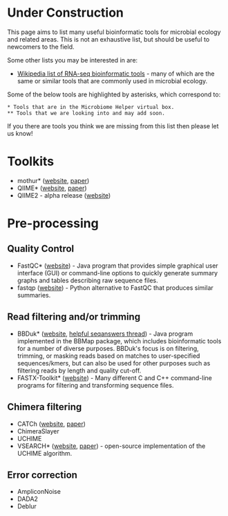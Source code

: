 # Under Construction

This page aims to list many useful bioinformatic tools for microbial ecology and related areas. This is not an exhaustive list, but should be useful to newcomers to the field.

Some other lists you may be interested in are:
* [Wikipedia list of RNA-seq bioinformatic tools](https://en.wikipedia.org/wiki/List_of_RNA-Seq_bioinformatics_tools) - many of which are the same or similar tools that are commonly used in microbial ecology.

Some of the below tools are highlighted by asterisks, which correspond to:
```
* Tools that are in the Microbiome Helper virtual box.
** Tools that we are looking into and may add soon.
```

If you there are tools you think we are missing from this list then please let us know! 

# Toolkits
* mothur* ([website](https://www.mothur.org/), [paper](http://aem.asm.org/content/75/23/7537.full))
* QIIME* ([website](http://qiime.org/), [paper](http://www.nature.com/nmeth/journal/v7/n5/full/nmeth.f.303.html))
* QIIME2 - alpha release ([website](https://qiime2.org/))

# Pre-processing

## Quality Control  
* FastQC* ([website](https://www.bioinformatics.babraham.ac.uk/projects/fastqc/)) - Java program that provides simple graphical user interface (GUI) or command-line options to quickly generate summary graphs and tables describing raw sequence files.  
* fastqp ([website](https://github.com/mdshw5/fastqp)) - Python alternative to FastQC that produces similar summaries.  

## Read filtering and/or trimming  
* BBDuk* ([website](https://sourceforge.net/projects/bbmap/), [helpful seqanswers thread](http://seqanswers.com/forums/showthread.php?t=41057)) - Java program implemented in the BBMap package, which includes bioinformatic tools for a number of diverse purposes. BBDuk's focus is on filtering, trimming, or masking reads based on matches to user-specified sequences/kmers, but can also be used for other purposes such as filtering reads by length and quality cut-off.
* FASTX-Toolkit* ([website](http://hannonlab.cshl.edu/fastx_toolkit/)) - Many different C and C++ command-line programs for filtering and transforming sequence files. 

## Chimera filtering  
* CATCh ([website](http://science.sckcen.be/en/Institutes/EHS/MCB/MIC/Bioinformatics/CATCh), [paper](http://aem.asm.org/content/81/5/1573.full))
* ChimeraSlayer
* UCHIME
* VSEARCH* ([website](https://github.com/torognes/vsearch), [paper](https://peerj.com/articles/2584/)) - open-source implementation of the UCHIME algorithm.

## Error correction 
* AmpliconNoise
* DADA2
* Deblur


